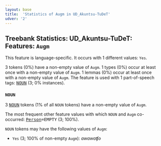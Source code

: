 ```yaml
---
layout: base
title:  'Statistics of Augm in UD_Akuntsu-TuDeT'
udver: '2'
---
```


## Treebank Statistics: UD_Akuntsu-TuDeT: Features: `Augm`

This feature is language-specific.
It occurs with 1 different values: `Yes`.

3 tokens (0%) have a non-empty value of `Augm`.
1 types (0%) occur at least once with a non-empty value of `Augm`.
1 lemmas (0%) occur at least once with a non-empty value of `Augm`.
The feature is used with 1 part-of-speech tags: <tt><a href="aqz_tudet-pos-NOUN.html">NOUN</a></tt> (3; 0% instances).

### `NOUN`

3 <tt><a href="aqz_tudet-pos-NOUN.html">NOUN</a></tt> tokens (1% of all `NOUN` tokens) have a non-empty value of `Augm`.

The most frequent other feature values with which `NOUN` and `Augm` co-occurred: <tt><a href="aqz_tudet-feat-Person.html">Person</a></tt><tt>=EMPTY</tt> (3; 100%).

`NOUN` tokens may have the following values of `Augm`:

* `Yes` (3; 100% of non-empty `Augm`): <em>awawaʧo</em>

